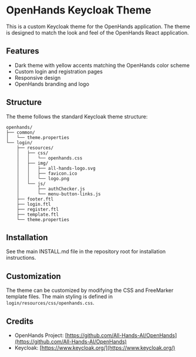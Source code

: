# OpenHands Keycloak Theme

This is a custom Keycloak theme for the OpenHands application. The theme is designed to match the look and feel of the OpenHands React application.

## Features

- Dark theme with yellow accents matching the OpenHands color scheme
- Custom login and registration pages
- Responsive design
- OpenHands branding and logo

## Structure

The theme follows the standard Keycloak theme structure:

```
openhands/
├── common/
│   └── theme.properties
└── login/
    ├── resources/
    │   ├── css/
    │   │   └── openhands.css
    │   ├── img/
    │   │   ├── all-hands-logo.svg
    │   │   ├── favicon.ico
    │   │   └── logo.png
    │   └── js/
    │       ├── authChecker.js
    │       └── menu-button-links.js
    ├── footer.ftl
    ├── login.ftl
    ├── register.ftl
    ├── template.ftl
    └── theme.properties
```

## Installation

See the main INSTALL.md file in the repository root for installation instructions.

## Customization

The theme can be customized by modifying the CSS and FreeMarker template files. The main styling is defined in `login/resources/css/openhands.css`.

## Credits

- OpenHands Project: [https://github.com/All-Hands-AI/OpenHands](https://github.com/All-Hands-AI/OpenHands)
- Keycloak: [https://www.keycloak.org/](https://www.keycloak.org/)